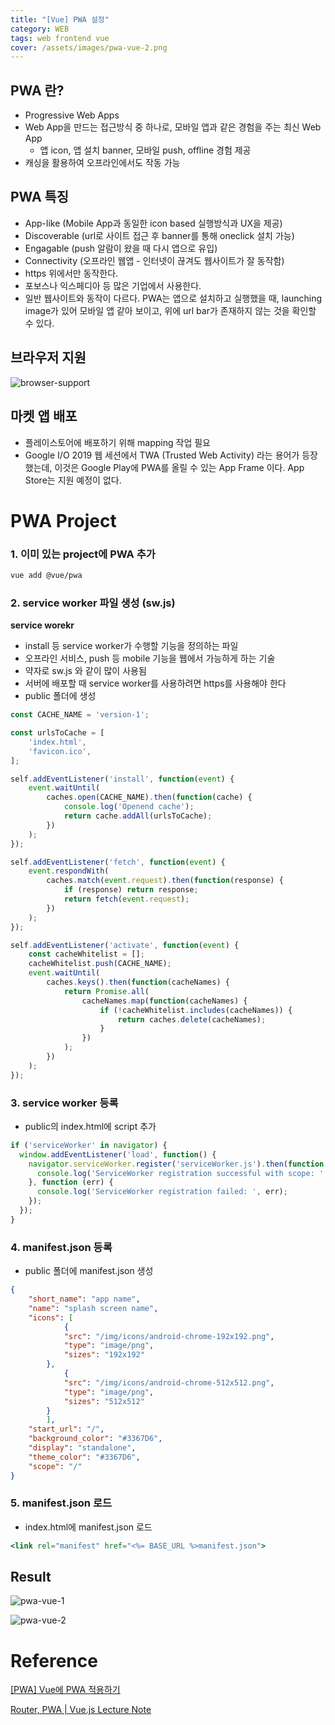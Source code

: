 ```yaml
---
title: "[Vue] PWA 설정"
category: WEB
tags: web frontend vue
cover: /assets/images/pwa-vue-2.png
---
```


<!--more-->

## PWA 란?

- Progressive Web Apps
- Web App을 만드는 접근방식 중 하나로, 모바일 앱과 같은 경험을 주는 최신 Web App
    - 앱 icon, 앱 설치 banner, 모바일 push, offline 경험 제공
- 캐싱을 활용하여 오프라인에서도 작동 가능

## PWA 특징

- App-like (Mobile App과 동일한 icon based 실행방식과 UX을 제공)
- Discoverable (url로 사이트 접근 후 banner를 통해 oneclick 설치 가능)
- Engagable (push 알람이 왔을 때 다시 앱으로 유입)
- Connectivity (오프라인 웹앱 - 인터넷이 끊겨도 웹사이트가 잘 동작함)
- https 위에서만 동작한다.
- 포보스나 익스페디아 등 많은 기업에서 사용한다.
- 일반 웹사이트와 동작이 다르다. PWA는 앱으로 설치하고 실행했을 때, launching image가 있어 모바일 앱 같아 보이고, 위에 url bar가 존재하지 않는 것을 확인할 수 있다.

## 브라우저 지원

![browser-support](/assets/images/pwa-browser-support.png)

## 마켓 앱 배포

- 플레이스토어에 배포하기 위해 mapping 작업 필요
- Google I/O 2019 웹 세션에서 TWA (Trusted Web Activity) 라는 용어가 등장했는데, 이것은 Google Play에 PWA를 올릴 수 있는 App Frame 이다. App Store는 지원 예정이 없다.

# PWA Project

### 1. 이미 있는 project에 PWA 추가

```bash
vue add @vue/pwa
```

### 2. service worker 파일 생성 (sw.js)

**service worekr**

- install 등 service worker가 수행할 기능을 정의하는 파일
- 오프라인 서비스, push 등 mobile 기능을 웹에서 가능하게 하는 기술
- 약자로 sw.js 와 같이 많이 사용됨
- 서버에 배포할 때 service worker를 사용하려면 https를 사용해야 한다
- public 폴더에 생성

```jsx
const CACHE_NAME = 'version-1';

const urlsToCache = [
    'index.html',
    'favicon.ico',
];

self.addEventListener('install', function(event) {
    event.waitUntil(
        caches.open(CACHE_NAME).then(function(cache) {
            console.log('Openend cache');
            return cache.addAll(urlsToCache);
        })
    );
});

self.addEventListener('fetch', function(event) {
    event.respondWith(
        caches.match(event.request).then(function(response) {
            if (response) return response;
            return fetch(event.request);
        })
    );
});

self.addEventListener('activate', function(event) {
    const cacheWhitelist = [];
    cacheWhitelist.push(CACHE_NAME);
    event.waitUntil(
        caches.keys().then(function(cacheNames) {
            return Promise.all(
                cacheNames.map(function(cacheNames) {
                    if (!cacheWhitelist.includes(cacheNames)) {
                        return caches.delete(cacheNames);
                    }
                })
            );
        })
    );
});
```

### 3. service worker 등록

- public의 index.html에 script 추가

```jsx
if ('serviceWorker' in navigator) {
  window.addEventListener('load', function() {
    navigator.serviceWorker.register('serviceWorker.js').then(function (registration) {
      console.log('ServiceWorker registration successful with scope: ', registration.scope);
    }, function (err) {
      console.log('ServiceWorker registration failed: ', err);
    });
  });
}
```

### 4. manifest.json 등록

- public 폴더에 manifest.json 생성

```json
{
    "short_name": "app name",
    "name": "splash screen name",
    "icons": [
			{
	        "src": "/img/icons/android-chrome-192x192.png",
	        "type": "image/png",
	        "sizes": "192x192"
	    },
			{
	        "src": "/img/icons/android-chrome-512x512.png",
	        "type": "image/png",
	        "sizes": "512x512"
	    }
		],
    "start_url": "/",
    "background_color": "#3367D6",
    "display": "standalone",
    "theme_color": "#3367D6",
    "scope": "/"
}
```

### 5. manifest.json 로드

- index.html에 manifest.json 로드

```jsx
<link rel="manifest" href="<%= BASE_URL %>manifest.json">
```

## Result

![pwa-vue-1](/assets/images/pwa-vue-1.png)

![pwa-vue-2](/assets/images/pwa-vue-2.png)

# Reference

[[PWA] Vue에 PWA 적용하기](https://www.ddu0422.dev/7)

[Router, PWA | Vue.js Lecture Note](https://nuatmochoi.github.io/notesite/06.html#pwa)
